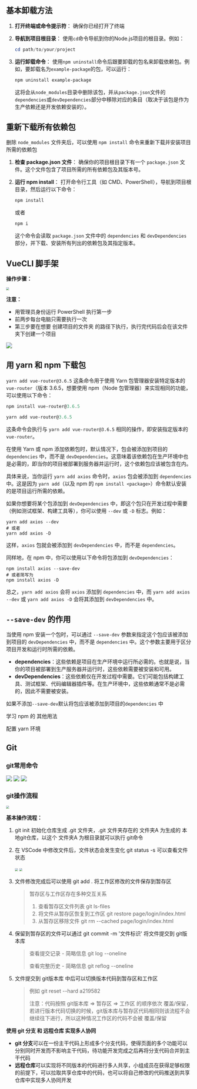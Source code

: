 ## 基本卸载方法

1. **打开终端或命令提示符**：
   确保你已经打开了终端

2. **导航到项目根目录**：
   使用`cd`命令导航到你的Node.js项目的根目录。例如：

   ```powershell
   cd path/to/your/project
   ```

3. **运行卸载命令**：
   使用`npm uninstall`命令后跟要卸载的包名来卸载依赖包。例如，要卸载名为`example-package`的包，可以运行：

   ```powershell
   npm uninstall example-package
   ```

   这将会从`node_modules`目录中删除该包，并从`package.json`文件的`dependencies`或`devDependencies`部分中移除对应的条目（取决于该包是作为生产依赖还是开发依赖安装的）。




## 重新下载所有依赖包

删除 `node_modules` 文件夹后，可以使用 `npm install` 命令来重新下载并安装项目所需的依赖包

1. **检查 package.json 文件**：
   确保你的项目根目录下有一个 `package.json` 文件。这个文件包含了项目所需的所有依赖包及其版本号。

2. **运行 npm install**：
   打开命令行工具（如 CMD、PowerShell），导航到项目根目录，然后运行以下命令：

   ```powershell
   npm install
   ```
   或者
   ```powershell
   npm i
   ```

   这个命令会读取 `package.json` 文件中的 `dependencies` 和 `devDependencies` 部分，并下载、安装所有列出的依赖包及其指定版本。




## VueCLI 脚手架

**操作步骤：**

 <img src="./img/VueCLI脚手架.png" style="zoom: 50%">

**注意：**

+ 用管理员身份运行 PowerShell 执行第一步
+ 前两步每台电脑只需要执行一次
+ 第三步要在想要 创建项目的文件夹 的路径下执行，执行完代码后会在该文件夹下创建一个项目




 <img src="./img/区分包管理工具.png">



## 用 yarn 和 npm 下载包

`yarn add vue-router@3.6.5` 这条命令用于使用 Yarn 包管理器安装特定版本的 `vue-router`（版本 3.6.5，想要使用 npm（Node 包管理器）来实现相同的功能，可以使用以下命令：

```powershell
npm install vue-router@3.6.5
```

```powershell
yarn add vue-router@3.6.5
```

这条命令会执行与 `yarn add vue-router@3.6.5` 相同的操作，即安装指定版本的 `vue-router`。



在使用 Yarn 或 npm 添加依赖包时，默认情况下，包会被添加到项目的 `dependencies` 中，而不是 `devDependencies`。这意味着该依赖包在生产环境中也是必需的，即当你的项目被部署到服务器并运行时，这个依赖包应该被包含在内。

具体来说，当你运行 `yarn add axios` 命令时，`axios` 包会被添加到 `dependencies` 中。这是因为 `yarn add`（以及 npm 的 `npm install <package>`）命令默认安装的是项目运行所需的依赖。

如果你想要将某个包添加到 `devDependencies` 中，即这个包只在开发过程中需要（例如测试框架、构建工具等），你可以使用 `--dev` 或 `-D` 标志。例如：

```
yarn add axios --dev
# 或者
yarn add axios -D
```

这样，`axios` 包就会被添加到 `devDependencies` 中，而不是 `dependencies`。

同样地，在 npm 中，你可以使用以下命令将包添加到 `devDependencies`：

```
npm install axios --save-dev
# 或者简写为
npm install axios -D
```

总之，`yarn add axios` 会将 `axios` 添加到 `dependencies` 中，而 `yarn add axios --dev` 或 `yarn add axios -D` 会将其添加到 `devDependencies` 中。



## `--save-dev` 的作用

当使用 npm 安装一个包时，可以通过 `--save-dev` 参数来指定这个包应该被添加到项目的 `devDependencies` 中，而不是 `dependencies` 中。这个参数主要用于区分项目开发和运行时所需的依赖。

- **dependencies**：这些依赖是项目在生产环境中运行所必需的。也就是说，当你的项目被部署到生产服务器并运行时，这些依赖需要被安装和可用。
- **devDependencies**：这些依赖仅在开发过程中需要。它们可能包括构建工具、测试框架、代码编辑器插件等。在生产环境中，这些依赖通常不是必需的，因此不需要被安装。

如果不添加`--save-dev`默认将包应该被添加到项目的`dependencies` 中









学习 npm 的 其他用法

配置 yarn 环境







## Git

### git常用命令

<img src="./img/git常用命令3.png">

<img src="./img/git常用命令4.png">

<img src="./img/git常用命令5.png">



### git操作流程

 <img src="./img/git流程.png" style=" zoom: 50%">

**基本操作流程：**

1. git init 初始化仓库生成 .git 文件夹，.git 文件夹存在的 文件夹A 为生成的 本地git仓库，以这个 文件夹A 为根目录就可以执行 git命令

2. 在 VSCode 中修改文件后，文件状态会发生变化 git status -s 可以查看文件状态

    <img src="./img/git文件状态1.png" style=" zoom: 50%">

    <img src="./img/git文件状态2.png" style=" zoom: 50%">

3. 文件修改完成后可以使用 git add . 将工作区修改的文件保存到暂存区

   > 暂存区与工作区存在多种交互关系
   >
   > 1. 查看暂存区文件列表   git ls-files
   > 2. 将文件从暂存区恢复到工作区   git restore page/login/index.html
   > 3. 从暂存区移除文件   git rm --cached page/login/index.html

4. 保留到暂存区的文件可以通过 git commit -m '文件标识' 将文件提交到 git版本库

   > 查看提交记录 - 简略信息   git log --oneline
   >
   > 查看完整历史 - 简略信息   git reflog --oneline

5. 文件提交到 git版本库 中后可以切换版本代码到暂存区和工作区

   > 例如 git reset --hard a219582
   >
   > 注意：代码按照 git版本库 => 暂存区 => 工作区 的顺序依次 覆盖/保留，若进行版本代码切换的时候，git版本库与暂存区代码相同则该流程不会继续往下进行，所以这种情况工作区的代码不会被 覆盖/保留

**使用 git 分支 和 远程仓库 实现多人协同**

+ **git 分支**可以在一份主干代码上形成多个分支代码，使得页面的多个功能可以分别同时开发而不影响主干代码，待功能开发完成之后再将分支代码合并到主干代码
+ **远程仓库**可以实现将不同版本的代码进行多人共享，小组成员在获得足够权限的前提下，可以拉取共享仓库中的代码，也可以将自己修改的代码推送到共享仓库中实现多人协同开发



